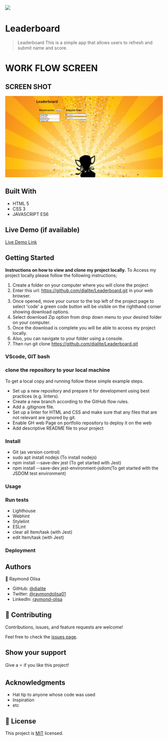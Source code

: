 ![](https://img.shields.io/badge/Microverse-blueviolet)

# Leaderboard

> Leaderboard
This is a simple app that allows users to refresh and submit name and score.


# WORK FLOW SCREEN
## SCREEN SHOT
![screenshot](./interactive.png)

## Built With

- HTML 5
- CSS 3
- JAVASCRIPT ES6

## Live Demo (if available)

[Live Demo Link]( https://dialite.github.io/Leaderboard/)

## Getting Started

**Instructions on how to view and clone my project locally.**
 To Access my project locally please follow the following instructions;
1. Create a folder on your computer where you will clone the project
2. Enter this url: https://github.com/dialite/Leaderboard.git in your web browser.
3. Once opened, move your cursor to the top left of the project page to select 'code' a green code button will be visible on the righthand corner showing download options.
5. Select download Zip option from drop down menu to your desired folder on your computer.
6. Once the download is complete you will be able to access my project locally.
7. Also, you can navigate to your folder using a console.
8. Then run git clone https://github.com/dialite/Leaderboard.git

### VScode, GIT bash

### clone the repository to your local machine

To get a local copy and running follow these simple example steps.

- Set up a new repository and prepare it for development using best practices (e.g. linters).
- Create a new branch according to the GitHub flow rules.
- Add a .gitignore file.
- Set up a linter for HTML and CSS and make sure that any files that are not relevant are ignored by git.
- Enable GH web Page on portfolio repository to deploy it on the web
- Add descriptive README file to your project

### Install

- Git (as version control)
- sudo apt install nodejs (To install nodejs)
- npm install --save-dev jest (To get started with Jest)
- npm install --save-dev jest-environment-jsdom(To get started with the JSDOM test environment)

### Usage

### Run tests

- Lighthouse
- Webhint
- Stylelint
- ESLint
- clear all Item/task (with Jest)
- edit Item/task (with Jest)

### Deployment

## Authors

👤 Raymond Olisa

- GitHub: [@dialite](https://github.com/dialite)
- Twitter: [@raymondolisa01](https://twitter.com/raymondolisa01)
- LinkedIn: [raymond-olisa](https://www.linkedin.com/in/raymond-olisa-775929243/)

## 🤝 Contributing

Contributions, issues, and feature requests are welcome!

Feel free to check the [issues page](../../issues/).

## Show your support

Give a ⭐️ if you like this project!

## Acknowledgments

- Hat tip to anyone whose code was used
- Inspiration
- etc

## 📝 License

This project is [MIT](./MIT.md) licensed.
